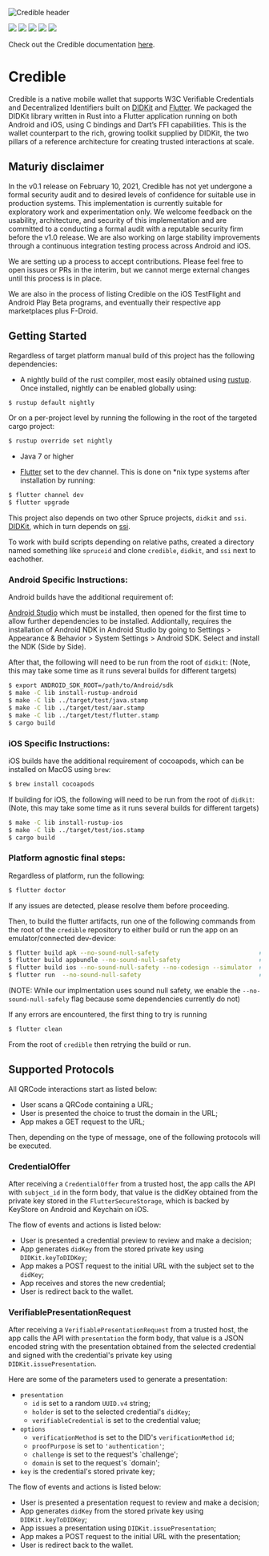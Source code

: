 ![Credible header](https://spruceid.dev/assets/images/crediblehead-9f539ffe32f0082fb362572e7d308c6e.png)

[![](https://img.shields.io/badge/Flutter-1.22.6-blue)](https://flutter.dev/docs/get-started/install) [![](https://img.shields.io/badge/ssi-v0.1-green)](https://www.github.com/spruceid/ssi) [![](https://img.shields.io/badge/DIDKit-v0.1-green)](https://www.github.com/spruceid/didkit) [![](https://img.shields.io/badge/License-Apache--2.0-green)](https://github.com/spruceid/credible/blob/main/LICENSE) [![](https://img.shields.io/twitter/follow/sprucesystems?label=Follow&style=social)](https://twitter.com/sprucesystems) 

Check out the Credible documentation [here](https://spruceid.dev/docs/credible/).

# Credible

Credible is a native mobile wallet that supports W3C Verifiable Credentials and
Decentralized Identifiers built on [DIDKit](https://github.com/spruceid/didkit)
and [Flutter](https://flutter.dev/). We packaged the DIDKit library written in
Rust into a Flutter application running on both Android and iOS, using C
bindings and Dart’s FFI capabilities. This is the wallet counterpart to the
rich, growing toolkit supplied by DIDKit, the two pillars of a reference
architecture for creating trusted interactions at scale.

## Maturiy disclaimer
In the v0.1 release on February 10, 2021, Credible has not yet undergone a
formal security audit and to desired levels of confidence for suitable use in
production systems. This implementation is currently suitable for exploratory
work and experimentation only. We welcome feedback on the usability,
architecture, and security of this implementation and are committed to a
conducting a formal audit with a reputable security firm before the v1.0
release. We are also working on large stability improvements through a
continuous integration testing process across Android and iOS.

We are setting up a process to accept contributions. Please feel free to open
issues or PRs in the interim, but we cannot merge external changes until this
process is in place.

We are also in the process of listing Credible on the iOS TestFlight and
Android Play Beta programs, and eventually their respective app marketplaces
plus F-Droid.

## Getting Started
Regardless of target platform manual build of this project has the 
following dependencies:

* A nightly build of the rust compiler, most easily obtained using
  [rustup](https://www.rust-lang.org/tools/install). Once installed, 
  nightly can be enabled globally using:

```bash
$ rustup default nightly 
```

Or on a per-project level by running the following in the root of the 
targeted cargo project:

```bash
$ rustup override set nightly
```
* Java 7 or higher

* [Flutter](https://flutter.dev/docs/get-started/install) set to the 
  dev channel. This is done on *nix type systems after installation 
  by running:
```bash
$ flutter channel dev
$ flutter upgrade
```

This project also depends on two other Spruce projects, `didkit` and `ssi`.
[DIDKit](https://github.com/spruceid/didkit), which in turn depends on
[ssi](https://github.com/spruceid/ssi). 

To work with build scripts depending on relative paths, created a 
directory named something like `spruceid` and clone `credible`, `didkit`, 
and `ssi` next to eachother.

### Android Specific Instructions: 
Android builds have the additional requirement of:

[Android Studio](https://developer.android.com/studio/install) which must be
installed, then opened for the first time to allow further dependencies to be
installed. Addiontally, requires the installation of Android NDK in Android 
Studio by going to Settings > Appearance & Behavior > System Settings > 
Android SDK. Select and install the NDK (Side by Side).

After that, the following will need to be run from the root of `didkit`:
(Note, this may take some time as it runs several builds for different targets)
```bash
$ export ANDROID_SDK_ROOT=/path/to/Android/sdk
$ make -C lib install-rustup-android
$ make -C lib ../target/test/java.stamp
$ make -C lib ../target/test/aar.stamp
$ make -C lib ../target/test/flutter.stamp
$ cargo build
```

### iOS Specific Instructions:
iOS builds have the additional requirement of cocoapods, which can 
be installed on MacOS using `brew`:
```bash
$ brew install cocoapods
```

If building for iOS, the following will need to be run from the root of `didkit`:
(Note, this may take some time as it runs several builds for different targets)
```bash
$ make -C lib install-rustup-ios 
$ make -C lib ../target/test/ios.stamp
$ cargo build
```

### Platform agnostic final steps:
Regardless of platform, run the following:
```bash
$ flutter doctor
```
If any issues are detected, please resolve them before proceeding.

Then, to build the flutter artifacts, run one of the following
commands from the root of the `credible` repository to either build
or run the app on an emulator/connected dev-device:

```bash
$ flutter build apk --no-sound-null-safety                            # Android APK
$ flutter build appbundle --no-sound-null-safety                      # Android Appbundle
$ flutter build ios --no-sound-null-safety --no-codesign --simulator  # iOS for simulator
$ flutter run  --no-sound-null-safety                                 # Run on emulator
```

(NOTE: While our implmentation uses sound null safety, we enable the `--no-sound-null-safely` flag because some 
dependencies currently do not)

If any errors are encountered, the first thing to try is running
```bash
$ flutter clean
```
From the root of `credible` then retrying the build or run.

## Supported Protocols

All QRCode interactions start as listed below:

- User scans a QRCode containing a URL;
- User is presented the choice to trust the domain in the URL;
- App makes a GET request to the URL;

Then, depending on the type of message, one of the following protocols will be
executed.

### CredentialOffer

After receiving a `CredentialOffer` from a trusted host, the app calls the API
with `subject_id` in the form body, that value is the didKey obtained from the
private key stored in the `FlutterSecureStorage`, which is backed by KeyStore 
on Android and Keychain on iOS.

The flow of events and actions is listed below:

- User is presented a credential preview to review and make a decision;
- App generates `didKey` from the stored private key using `DIDKit.keyToDIDKey`;
- App makes a POST request to the initial URL with the subject set to the `didKey`;
- App receives and stores the new credential;
- User is redirect back to the wallet.

### VerifiablePresentationRequest

After receiving a `VerifiablePresentationRequest` from a trusted host, the app
calls the API with `presentation` the form body, that value is a JSON encoded
string with the presentation obtained from the selected credential and signed
with the credential's private key using `DIDKit.issuePresentation`.

Here are some of the parameters used to generate a presentation:

- `presentation`
  - `id` is set to a random `UUID.v4` string;
  - `holder` is set to the selected credential's `didKey`;
  - `verifiableCredential` is set to the credential value;
- `options`
  - `verificationMethod` is set to the DID's `verificationMethod` `id`;
  - `proofPurpose` is set to `'authentication'`;
  - `challenge` is set to the request's `challenge';
  - `domain` is set to the request's `domain';
- `key` is the credential's stored private key;

The flow of events and actions is listed below:

- User is presented a presentation request to review and make a decision;
- App generates `didKey` from the stored private key using `DIDKit.keyToDIDKey`;
- App issues a presentation using `DIDKit.issuePresentation`;
- App makes a POST request to the initial URL with the presentation;
- User is redirect back to the wallet.
